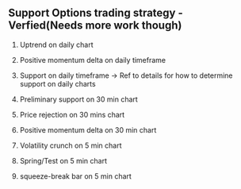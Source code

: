 ## Support Options trading strategy - Verfied(Needs more work though)
1. Uptrend on daily chart
2. Positive momentum delta on daily timeframe
3. Support on daily timeframe -> Ref to details for how to determine support on daily charts

4. Preliminary support on 30 min chart
5. Price rejection on 30 mins chart
6. Positive momentum delta on 30 min chart

7. Volatility crunch on 5 min chart
8. Spring/Test on 5 min chart
9. squeeze-break bar on 5 min chart
